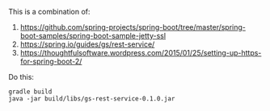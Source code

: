 This is a combination of:
1. https://github.com/spring-projects/spring-boot/tree/master/spring-boot-samples/spring-boot-sample-jetty-ssl
1. https://spring.io/guides/gs/rest-service/
1. https://thoughtfulsoftware.wordpress.com/2015/01/25/setting-up-https-for-spring-boot-2/

Do this:
~~~~~~~~~~~~~~~~~~
gradle build
java -jar build/libs/gs-rest-service-0.1.0.jar
~~~~~~~~~~~~~~~~~~
